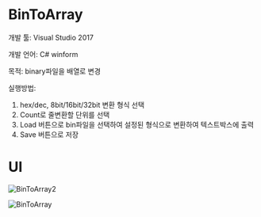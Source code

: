# BinToArray

개발 툴: Visual Studio 2017

개발 언어: C# winform

목적: binary파일을 배열로 변경

실행방법:
1. hex/dec, 8bit/16bit/32bit 변환 형식 선택
2. Count로 줄변환할 단위를 선택
3. Load 버튼으로 bin파일을 선택하여 설정된 형식으로 변환하여 텍스트박스에 출력
4. Save 버튼으로 저장


# UI
![BinToArray2](https://user-images.githubusercontent.com/28644565/136672358-26374b2f-4a21-4283-8868-fa058e6ddc31.PNG)

![BinToArray](https://user-images.githubusercontent.com/28644565/136672359-8a1c7a3f-3920-4b30-a4da-e1a8fedc26d8.PNG)
